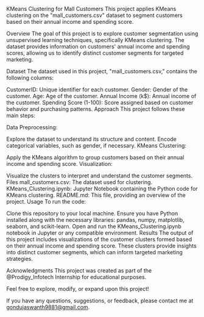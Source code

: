 KMeans Clustering for Mall Customers
This project applies KMeans clustering on the "mall_customers.csv" dataset to segment customers based on their annual income and spending score.

Overview
The goal of this project is to explore customer segmentation using unsupervised learning techniques, specifically KMeans clustering. The dataset provides information on customers' annual income and spending scores, allowing us to identify distinct customer segments for targeted marketing.

Dataset
The dataset used in this project, "mall_customers.csv," contains the following columns:

CustomerID: Unique identifier for each customer.
Gender: Gender of the customer.
Age: Age of the customer.
Annual Income (k$): Annual income of the customer.
Spending Score (1-100): Score assigned based on customer behavior and purchasing patterns.
Approach
This project follows these main steps:

Data Preprocessing:

Explore the dataset to understand its structure and content.
Encode categorical variables, such as gender, if necessary.
KMeans Clustering:

Apply the KMeans algorithm to group customers based on their annual income and spending score.
Visualization:

Visualize the clusters to interpret and understand the customer segments.
Files
mall_customers.csv: The dataset used for clustering.
KMeans_Clustering.ipynb: Jupyter Notebook containing the Python code for KMeans clustering.
README.md: This file, providing an overview of the project.
Usage
To run the code:

Clone this repository to your local machine.
Ensure you have Python installed along with the necessary libraries: pandas, numpy, matplotlib, seaborn, and scikit-learn.
Open and run the KMeans_Clustering.ipynb notebook in Jupyter or any compatible environment.
Results
The output of this project includes visualizations of the customer clusters formed based on their annual income and spending score. These clusters provide insights into distinct customer segments, which can inform targeted marketing strategies.

Acknowledgments
This project was created as part of the @Prodigy_Infotech Internship for educational purposes.

Feel free to explore, modify, or expand upon this project!

If you have any questions, suggestions, or feedback, please contact me at gondujaswanth9881@gmail.com.